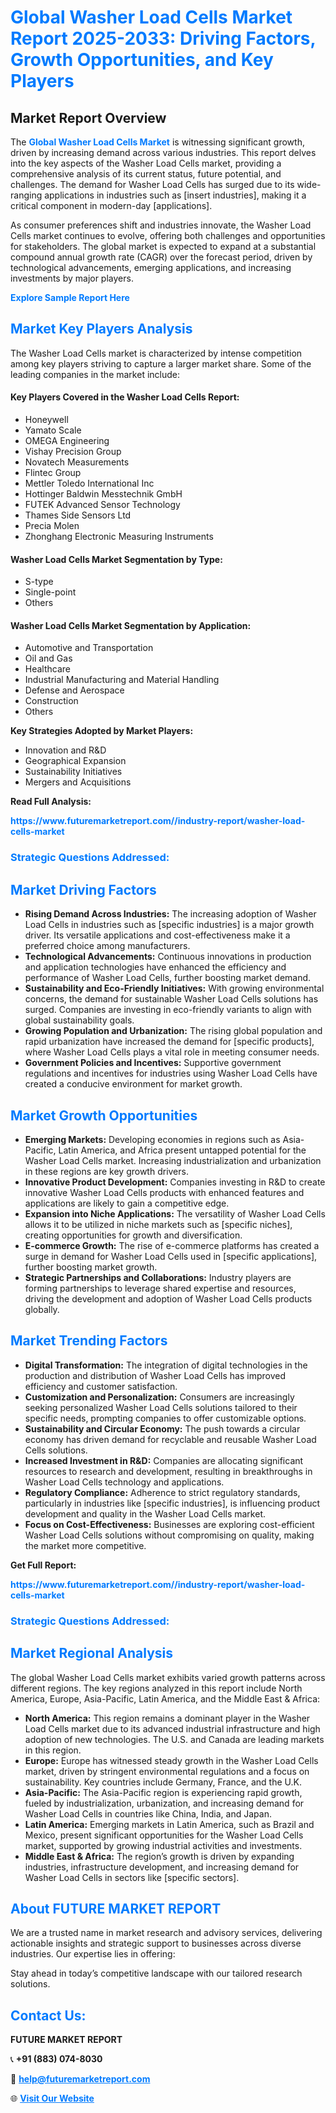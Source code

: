 <h1 style="color: #007BFF;">Global Washer Load Cells Market Report 2025-2033: Driving Factors, Growth Opportunities, and Key Players</h1>

<section id="overview">
<h2>Market Report Overview</h2>
<p>The <a href="https://www.futuremarketreport.com//industry-report/washer-load-cells-market" style="color: #007BFF; text-decoration: none;"><strong>Global Washer Load Cells Market</strong></a> is witnessing significant growth, driven by increasing demand across various industries. This report delves into the key aspects of the Washer Load Cells market, providing a comprehensive analysis of its current status, future potential, and challenges. The demand for Washer Load Cells has surged due to its wide-ranging applications in industries such as [insert industries], making it a critical component in modern-day [applications].</p>
<p>As consumer preferences shift and industries innovate, the Washer Load Cells market continues to evolve, offering both challenges and opportunities for stakeholders. The global market is expected to expand at a substantial compound annual growth rate (CAGR) over the forecast period, driven by technological advancements, emerging applications, and increasing investments by major players.</p>
</section>

<section id="overview">
<p><a href="https://www.futuremarketreport.com//request-sample/reportId=75328" style="color: #007BFF; text-decoration: none;"><strong>Explore Sample Report Here</strong></a></p>
</section>

<section id="key-players">
<h2 style="color: #007BFF;">Market Key Players Analysis</h2>
<p>The Washer Load Cells market is characterized by intense competition among key players striving to capture a larger market share. Some of the leading companies in the market include:</p>
<h4>Key Players Covered in the Washer Load Cells Report:</h4>
<ul><li>Honeywell</li><li>Yamato Scale</li><li>OMEGA Engineering</li><li>Vishay Precision Group</li><li>Novatech Measurements</li><li>Flintec Group</li><li>Mettler Toledo International Inc</li><li>Hottinger Baldwin Messtechnik GmbH</li><li>FUTEK Advanced Sensor Technology</li><li>Thames Side Sensors Ltd</li><li>Precia Molen</li><li>Zhonghang Electronic Measuring Instruments</li></ul>
<h4>Washer Load Cells Market Segmentation by Type:</h4>
<ul><li>S-type</li><li>Single-point</li><li>Others</li></ul>

<h4>Washer Load Cells Market Segmentation by Application:</h4>
<ul><li>Automotive and Transportation</li><li>Oil and Gas</li><li>Healthcare</li><li>Industrial Manufacturing and Material Handling</li><li>Defense and Aerospace</li><li>Construction</li><li>Others</li></ul>
<p><strong>Key Strategies Adopted by Market Players:</strong></p>
<ul>
<li>Innovation and R&D</li>
<li>Geographical Expansion</li>
<li>Sustainability Initiatives</li>
<li>Mergers and Acquisitions</li>
</ul>
</section>

<section>
<p><strong>Read Full Analysis: </strong></p><a href="https://www.futuremarketreport.com//industry-report/washer-load-cells-market" style="color: #007BFF; text-decoration: none;"><strong>https://www.futuremarketreport.com//industry-report/washer-load-cells-market</strong></a>
<h3 style="color: #007BFF;">Strategic Questions Addressed:</h3>
</section>

<section id="driving-factors">
<h2 style="color: #007BFF;">Market Driving Factors</h2>
<ul>
<li><strong>Rising Demand Across Industries:</strong> The increasing adoption of Washer Load Cells in industries such as [specific industries] is a major growth driver. Its versatile applications and cost-effectiveness make it a preferred choice among manufacturers.</li>
<li><strong>Technological Advancements:</strong> Continuous innovations in production and application technologies have enhanced the efficiency and performance of Washer Load Cells, further boosting market demand.</li>
<li><strong>Sustainability and Eco-Friendly Initiatives:</strong> With growing environmental concerns, the demand for sustainable Washer Load Cells solutions has surged. Companies are investing in eco-friendly variants to align with global sustainability goals.</li>
<li><strong>Growing Population and Urbanization:</strong> The rising global population and rapid urbanization have increased the demand for [specific products], where Washer Load Cells plays a vital role in meeting consumer needs.</li>
<li><strong>Government Policies and Incentives:</strong> Supportive government regulations and incentives for industries using Washer Load Cells have created a conducive environment for market growth.</li>
</ul>
</section>

<section id="growth-opportunities">
<h2 style="color: #007BFF;">Market Growth Opportunities</h2>
<ul>
<li><strong>Emerging Markets:</strong> Developing economies in regions such as Asia-Pacific, Latin America, and Africa present untapped potential for the Washer Load Cells market. Increasing industrialization and urbanization in these regions are key growth drivers.</li>
<li><strong>Innovative Product Development:</strong> Companies investing in R&D to create innovative Washer Load Cells products with enhanced features and applications are likely to gain a competitive edge.</li>
<li><strong>Expansion into Niche Applications:</strong> The versatility of Washer Load Cells allows it to be utilized in niche markets such as [specific niches], creating opportunities for growth and diversification.</li>
<li><strong>E-commerce Growth:</strong> The rise of e-commerce platforms has created a surge in demand for Washer Load Cells used in [specific applications], further boosting market growth.</li>
<li><strong>Strategic Partnerships and Collaborations:</strong> Industry players are forming partnerships to leverage shared expertise and resources, driving the development and adoption of Washer Load Cells products globally.</li>
</ul>
</section>

<section id="trending-factors">
<h2 style="color: #007BFF;">Market Trending Factors</h2>
<ul>
<li><strong>Digital Transformation:</strong> The integration of digital technologies in the production and distribution of Washer Load Cells has improved efficiency and customer satisfaction.</li>
<li><strong>Customization and Personalization:</strong> Consumers are increasingly seeking personalized Washer Load Cells solutions tailored to their specific needs, prompting companies to offer customizable options.</li>
<li><strong>Sustainability and Circular Economy:</strong> The push towards a circular economy has driven demand for recyclable and reusable Washer Load Cells solutions.</li>
<li><strong>Increased Investment in R&D:</strong> Companies are allocating significant resources to research and development, resulting in breakthroughs in Washer Load Cells technology and applications.</li>
<li><strong>Regulatory Compliance:</strong> Adherence to strict regulatory standards, particularly in industries like [specific industries], is influencing product development and quality in the Washer Load Cells market.</li>
<li><strong>Focus on Cost-Effectiveness:</strong> Businesses are exploring cost-efficient Washer Load Cells solutions without compromising on quality, making the market more competitive.</li>
</ul>
</section>

<section>
<p><strong>Get Full Report: </strong></p><a href="https://www.futuremarketreport.com//industry-report/washer-load-cells-market" style="color: #007BFF; text-decoration: none;"><strong>https://www.futuremarketreport.com//industry-report/washer-load-cells-market</strong></a>
<h3 style="color: #007BFF;">Strategic Questions Addressed:</h3>
</section>


<section id="regional-analysis">
<h2 style="color: #007BFF;">Market Regional Analysis</h2>
<p>The global Washer Load Cells market exhibits varied growth patterns across different regions. The key regions analyzed in this report include North America, Europe, Asia-Pacific, Latin America, and the Middle East & Africa:</p>
<ul>
<li><strong>North America:</strong> This region remains a dominant player in the Washer Load Cells market due to its advanced industrial infrastructure and high adoption of new technologies. The U.S. and Canada are leading markets in this region.</li>
<li><strong>Europe:</strong> Europe has witnessed steady growth in the Washer Load Cells market, driven by stringent environmental regulations and a focus on sustainability. Key countries include Germany, France, and the U.K.</li>
<li><strong>Asia-Pacific:</strong> The Asia-Pacific region is experiencing rapid growth, fueled by industrialization, urbanization, and increasing demand for Washer Load Cells in countries like China, India, and Japan.</li>
<li><strong>Latin America:</strong> Emerging markets in Latin America, such as Brazil and Mexico, present significant opportunities for the Washer Load Cells market, supported by growing industrial activities and investments.</li>
<li><strong>Middle East & Africa:</strong> The region’s growth is driven by expanding industries, infrastructure development, and increasing demand for Washer Load Cells in sectors like [specific sectors].</li>
</ul>
</section>

<footer>
<h2 style="color: #007BFF;">About FUTURE MARKET REPORT</h2>
<p>We are a trusted name in market research and advisory services, delivering actionable insights and strategic support to businesses across diverse industries. Our expertise lies in offering:</p>

<p>Stay ahead in today’s competitive landscape with our tailored research solutions.</p>

<h2 style="color: #007BFF;">Contact Us:</h2>
<p><strong>FUTURE MARKET REPORT</strong></p>
<p>📞 <strong>+91 (883) 074-8030</strong></p>
<p>📧 <strong><a href="mailto:help@futuremarketreport.com" style="color: #007BFF;">help@futuremarketreport.com</a></strong></p>
<p>🌐 <strong><a href="https://www.futuremarketreport.com/" style="color: #007BFF;">Visit Our Website</a></strong></p>
</footer>